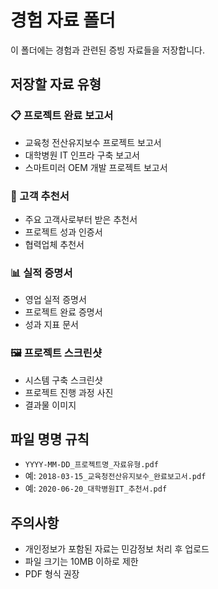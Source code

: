 # 경험 자료 폴더

이 폴더에는 경험과 관련된 증빙 자료들을 저장합니다.

## 저장할 자료 유형

### 📋 프로젝트 완료 보고서

- 교육청 전산유지보수 프로젝트 보고서
- 대학병원 IT 인프라 구축 보고서
- 스마트미러 OEM 개발 프로젝트 보고서

### 📄 고객 추천서

- 주요 고객사로부터 받은 추천서
- 프로젝트 성과 인증서
- 협력업체 추천서

### 📊 실적 증명서

- 영업 실적 증명서
- 프로젝트 완료 증명서
- 성과 지표 문서

### 🖼️ 프로젝트 스크린샷

- 시스템 구축 스크린샷
- 프로젝트 진행 과정 사진
- 결과물 이미지

## 파일 명명 규칙

- `YYYY-MM-DD_프로젝트명_자료유형.pdf`
- 예: `2018-03-15_교육청전산유지보수_완료보고서.pdf`
- 예: `2020-06-20_대학병원IT_추천서.pdf`

## 주의사항

- 개인정보가 포함된 자료는 민감정보 처리 후 업로드
- 파일 크기는 10MB 이하로 제한
- PDF 형식 권장
